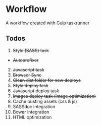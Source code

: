 # Workflow
A workflow created with Gulp taskrunner

## Todos
1. ~~Style (SASS) task~~
  * ~~Autoprefixer~~
2. ~~Javascript task~~
3. ~~Browser Sync~~
4. ~~Clean dist folder for new deploys~~
5. ~~Style deploy task~~
7. ~~Javascript deploy task~~
8. ~~Images deploy task (image optimization)~~
9. Cache busting assets (css & js)
10. SASSdoc integration
11. Bower integration
12. HTML optimization